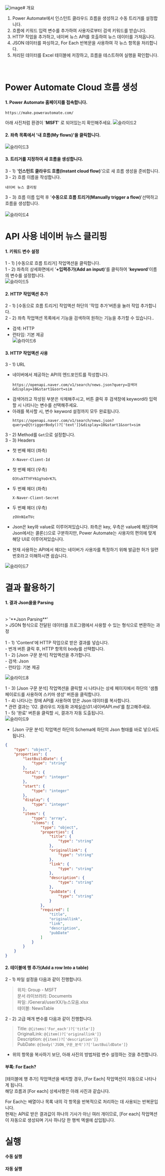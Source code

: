 ![image](https://github.com/user-attachments/assets/e9d89859-99b4-4bcd-a087-f9da87e37d44)# 개요
1. Power Automate에서 인스턴트 클라우드 흐름을 생성하고 수동 트리거를 설정합니다.<br/>
2. 흐름에 키워드 입력 변수를 추가하여 사용자로부터 검색 키워드를 받습니다.<br/>
3. HTTP 작업을 추가하고, 네이버 뉴스 API를 호출하여 뉴스 데이터를 가져옵니다.<br/>
4. JSON 데이터를 파싱하고, For Each 반복문을 사용하여 각 뉴스 항목을 처리합니다.<br/>
5. 처리된 데이터를 Excel 테이블에 저장하고, 흐름을 테스트하여 실행을 확인합니다.<br/>
<br/><br/>
# Power Automate Cloud 흐름 생성

#### 1. Power Automate 홈페이지를 접속합니다.
```
https://make.powerautomate.com/
```
아래 사진처럼 환경이 '**MSFT**' 로 되어있는지 확인해주세요.
![슬라이드2](https://github.com/user-attachments/assets/63d9f9f9-190e-4025-a9cf-2466eb5cc96e)

#### 2. 좌측 목록에서 '**내 흐름(My flows)**'을 클릭합니다.<br/>
![슬라이드3](https://github.com/user-attachments/assets/aeea09d6-3466-4f8f-a008-1d5b8c9be374)

#### 3. 트리거를 지정하여 새 흐름을 생성합니다.
3 - 1) '**인스턴트 클라우드 흐름(Instant cloud flow)**'으로 새 흐름 생성을 준비합니다.<br/>
3 - 2) 흐름 이름을 작성합니다. <br/>
```
네이버 뉴스 클리핑
```
3 - 3) 흐름 이름 입력 후 '**수동으로 흐름 트리거(Manually trigger a flow)**'선택하고 흐름을 생성합니다.<br/><br/>
![슬라이드4](https://github.com/user-attachments/assets/ea2d1135-4f67-4dd5-8b50-b92d0af523be)

# API 사용 네이버 뉴스 클리핑
#### 1. 키워드 변수 설정
1 - 1) [수동으로 흐름 트리거] 작업액션을 클릭합니다.<br/>
1 - 2) 좌측의 상세화면에서 '**+입력추가(Add an input)**'를 클릭하여 '**keyword**'이름의 변수를 설정합니다.<br/>
![슬라이드5](https://github.com/user-attachments/assets/7298b8de-b011-4239-826b-57f288637e44)

#### 2. HTTP 작업액션 추가
2 - 1) [수동으로 흐름 트리거] 작업액션 하단의 '작업 추가'버튼을 눌러 작업 추가합니다.<br/>
2 - 2) 좌측 작업액션 목록에서 기능을 검색하여 원하는 기능을 추가할 수 있습니다..<br/>
- 검색: HTTP<br/>
- 런타임: 기본 제공<br/>
![슬라이드6](https://github.com/user-attachments/assets/0afe2913-ce6b-4af2-82ff-185efbac5224)


#### 3. HTTP 작업액션 사용
3 - 1) URL<br/>
- 네이버에서 제공하는 API의 엔드포인트를 작성합니다.<br/>
  ```
  https://openapi.naver.com/v1/search/news.json?query=검색어&display=10&start1&sort=sim
  ```
- 검색어라고 작성된 부분은 삭제해주시고, 버튼 클릭 후 검색창에 keyword라 입력할 시 나타나는 변수를 선택해주세요.<br/>
- 아래를 복사할 시, 변수 keyword 설정까지 모두 완료됩니다.<br/>
  ```
  https://openapi.naver.com/v1/search/news.json?query=@{triggerBody()?['text']}&display=10&start1&sort=sim
  ```
3 - 2) Method를 `Get`으로 설정합니다.<br/>
3 - 3) Headers<br/>
- 첫 번째 헤더 (좌측)
  ```
  X-Naver-Client-Id
  ```
- 첫 번째 헤더 (우측)
  ```
  O3tukTTYFY61gYoOrK7L
  ```

- 두 번째 헤더 (좌측)
  ```
  X-Naver-Client-Secret
  ```
- 두 번째 헤더 (우측)
  ```
  zOVnN1eTVc
  ``` 
- Json은 key와 value로 이루어져있습니다. 좌측은 key, 우측은 value에 해당하며 Json에서는 콜론(:)으로 구분하지만, Power Automate는 사용자의 편의에 맞게 해당 UI로 이루어져있습니다.<br/>
- 현재 사용하는 API에서 헤더는 네이버가 사용자를 특정하기 위해 발급한 허가 일련번호라고 이해하시면 쉽습니다.<br/>

![슬라이드7](https://github.com/user-attachments/assets/21ab3f61-2d69-46ec-a690-071c3ebe9e4b)


# 결과 활용하기

#### 1. 결과 Json을을 Parsing<br/>
<br/>
> '**Json Parsing**'<br/>
> JSON 형식으로 전달된 데이터를 프로그램에서 사용할 수 있는 형식으로 변환하는 과정<br/>
<br/>
1 - 1) 'Content'에 HTTP 작업으로 받은 결과를 넣습니다.<br/>
- 번개 버튼 클릭 후, HTTP 항목의 body를 선택합니다.<br/>
1 - 2) [Json 구문 분석] 작업액션을 추가합니다.<br/>
- 검색: Json<br/>
- 런타임: 기본 제공<br/>

![슬라이드8](https://github.com/user-attachments/assets/490fbbc1-9a62-4110-a0ae-a20f486d7bef)

1 - 3) [Json 구문 분석] 작업액션을 클릭할 시 나타나는 상세 페이지에서 하단의 '샘플 페이로드를 사용하여 스키마 생성' 버튼을 클릭합니다.<br/>
1 - 4) 나타나는 창에 API를 사용하여 얻은 Json 데이터를 복사합니다.<br/>
      * 관련 결과는 '02. 클라우드 자동화 과제실습\01.네이버API.md'를 참고해주세요.<br/>
1 - 5) '완료' 버튼을 클릭할 시, 결과가 자동 도출됩니다.<br/>
![슬라이드9](https://github.com/user-attachments/assets/21f2663e-d808-4b3f-8661-751a1aff0803)

- [Json 구문 분석] 작업액션 하단의 Schema에 하단의 Json 형태를 바로 넣으셔도 됩니다.<br/>
```json
{
    "type": "object",
    "properties": {
        "lastBuildDate": {
            "type": "string"
        },
        "total": {
            "type": "integer"
        },
        "start": {
            "type": "integer"
        },
        "display": {
            "type": "integer"
        },
        "items": {
            "type": "array",
            "items": {
                "type": "object",
                "properties": {
                    "title": {
                        "type": "string"
                    },
                    "originallink": {
                        "type": "string"
                    },
                    "link": {
                        "type": "string"
                    },
                    "description": {
                        "type": "string"
                    },
                    "pubDate": {
                        "type": "string"
                    }
                },
                "required": [
                    "title",
                    "originallink",
                    "link",
                    "description",
                    "pubDate"
                ]
            }
        }
    }
}
```

#### 2. 테이블에 행 추가(Add a row Into a table)
2 - 1) 파일 설정을 다음과 같이 진행합니다.<br/>
> 위치: Group - MSFT</br>
> 문서 라이브러리: Documents</br>
> 파일: /General/userXX/뉴스모음.xlsx</br>
> 테이블: NewsTable</br>

2 - 2) 고급 매개 변수를 다음과 같이 진행합니다.</br>
> Title: `@{items('For_each')?['title']}`</br>
> OriginalLink: `@{item()?['originallink']}`</br>
> Description: `@{item()?['description']}`</br>
> PubDate: `@{body('JSON_구문_분석')?['lastBuildDate']}`</br>

- 위의 항목을 복사하기 보단, 아래 사진의 방법처럼 변수 설정하는 것을 추천합니다.</br>

#### 부록: For Each?
[테이블에 행 추가] 작업액션을 배치할 경우, [For Each] 작업액션이 자동으로 나타나게 됩니다.<br/>
해당 흐름과 [For each] 상세사항은 아래 사진과 같습니다.<br/>

For Each는 배열이나 목록 내의 각 항목을 반복적으로 처리하는 데 사용되는 반복문입니다.<br/>
현재는 API로 받은 결과값이 하나의 기사가 아닌 여러 개이므로, [For each] 작업액션이 자동으로 생성되며 기사 하나당 한 행씩 엑셀에 삽입됩니다. <br/>

# 실행
#### 수동 실행
#### 자동 실행
